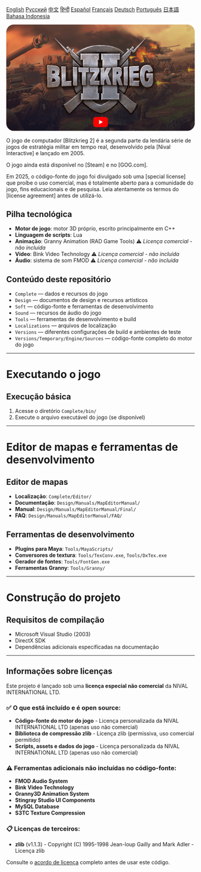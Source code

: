 [English](README.md)        [Русский](README_Russian.md)        [中文](README_Chinese.md)        [हिन्दी](README_Hindi.md)        [Español](README_Spanish.md)        [Français](README_French.md)        [Deutsch](README_German.md)        [Português](README_Portuguese.md)        [日本語](README_Japanese.md)        [Bahasa Indonesia](README_Indonesian.md)

[![Blitzkrieg II Trailer](Blitzkrieg_2.png)](https://www.youtube.com/watch?v=Cw8rA2hvDGg)

O jogo de computador [Blitzkrieg 2] é a segunda parte da lendária série de jogos de estratégia militar em tempo real, desenvolvido pela [Nival Interactive] e lançado em 2005.

O jogo ainda está disponível no [Steam] e no [GOG.com].

Em 2025, o código-fonte do jogo foi divulgado sob uma [special license] que proíbe o uso comercial, mas é totalmente aberto para a comunidade do jogo, fins educacionais e de pesquisa. Leia atentamente os termos do [license agreement] antes de utilizá-lo.

## Pilha tecnológica

- **Motor de jogo**: motor 3D próprio, escrito principalmente em C++  
- **Linguagem de scripts**: Lua  
- **Animação**: Granny Animation (RAD Game Tools) ⚠️ *Licença comercial - não incluída*
- **Vídeo**: Bink Video Technology ⚠️ *Licença comercial - não incluída*
- **Áudio**: sistema de som FMOD ⚠️ *Licença comercial - não incluída*  

## Conteúdo deste repositório

- `Complete` — dados e recursos do jogo  
- `Design` — documentos de design e recursos artísticos  
- `Soft` — código-fonte e ferramentas de desenvolvimento  
- `Sound` — recursos de áudio do jogo  
- `Tools` — ferramentas de desenvolvimento e build  
- `Localizations` — arquivos de localização
- `Versions` — diferentes configurações de build e ambientes de teste  
- `Versions/Temporary/Engine/Sources` — código-fonte completo do motor do jogo  

---

# Executando o jogo

## Execução básica  
1. Acesse o diretório `Complete/bin/`  
2. Execute o arquivo executável do jogo (se disponível)  

---

# Editor de mapas e ferramentas de desenvolvimento

## Editor de mapas  
- **Localização**: `Complete/Editor/`  
- **Documentação**: `Design/Manuals/MapEditorManual/`  
- **Manual**: `Design/Manuals/MapEditorManual/Final/`  
- **FAQ**: `Design/Manuals/MapEditorManual/FAQ/`  

## Ferramentas de desenvolvimento  
- **Plugins para Maya**: `Tools/MayaScripts/`  
- **Conversores de textura**: `Tools/TexConv.exe`, `Tools/DxTex.exe`  
- **Gerador de fontes**: `Tools/FontGen.exe`  
- **Ferramentas Granny**: `Tools/Granny/`  

---


# Construção do projeto

## Requisitos de compilação  
- Microsoft Visual Studio (2003)  
- DirectX SDK  
- Dependências adicionais especificadas na documentação

---

## Informações sobre licenças

Este projeto é lançado sob uma **licença especial não comercial** da NIVAL INTERNATIONAL LTD.

### ✅ O que está incluído e é open source:
- **Código-fonte do motor do jogo** - Licença personalizada da NIVAL INTERNATIONAL LTD (apenas uso não comercial)
- **Biblioteca de compressão zlib** - Licença zlib (permissiva, uso comercial permitido)
- **Scripts, assets e dados do jogo** - Licença personalizada da NIVAL INTERNATIONAL LTD (apenas uso não comercial)

### ⚠️ Ferramentas adicionais não incluídas no código-fonte:
- **FMOD Audio System**
- **Bink Video Technology**
- **Granny3D Animation System**
- **Stingray Studio UI Components**
- **MySQL Database**
- **S3TC Texture Compression**

### 📋 Licenças de terceiros:
- **zlib** (v1.1.3) - Copyright (C) 1995-1998 Jean-loup Gailly and Mark Adler - Licença zlib

Consulte o [acordo de licença](LICENSE.md) completo antes de usar este código.  

